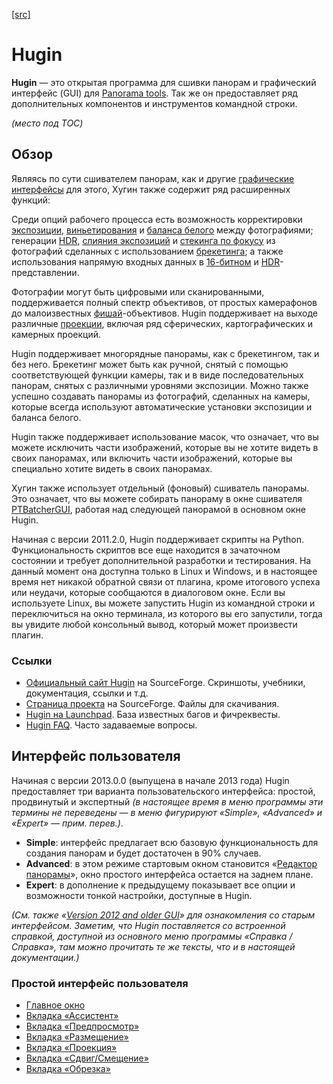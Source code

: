  [[src]](https://wiki.panotools.org/Hugin)

# Hugin

**Hugin** — это открытая программа для сшивки панорам и графический интерфейс (GUI) для [Panorama tools](Panorama_tools.md). Так же он предоставляет ряд дополнительных компонентов и инструментов командной строки.

_(место под TOC)_

## Обзор

Являясь по сути сшивателем панорам, как и другие [графические интерфейсы](GUI_Front-ends.md) для этого, Хугин также содержит ряд расширенных функций:

Среди опций рабочего процесса есть возможность корректировки [экспозиции](Exposure_correction.md), [виньетирования](Vignetting.md) и [баланса белого](White_balance.md) между фотографиями; генерации [HDR](HDR.md), [слияния экспозиций](http://www.wikipedia.org/wiki/Exposure_Fusion) и [стекинга по фокусу](http://www.wikipedia.org/wiki/Focus_stacking) из фотографий сделанных с использованием [брекетинга](Bracketing.md); а также использования напрямую входных данных в [16-битном](16bit.md) и [HDR](HDR.md)-представлении.

Фотографии могут быть цифровыми или сканированными, поддерживается полный спектр объективов, от простых камерафонов до малоизвестных [фишай](Fisheye.md)-объективов. Hugin поддерживает на выходе различные [проекции](Projections.md), включая ряд сферических, картографических и камерных проекций.

Hugin поддерживает многорядные панорамы, как с брекетингом, так и без него. Брекетинг может быть как ручной, снятый с помощью соответствующей функции камеры, так и в виде последовательных панорам, снятых с различными уровнями экспозиции. Можно также успешно создавать панорамы из фотографий, сделанных на камеры, которые всегда используют автоматические установки экспозиции и баланса белого.

Hugin также поддерживает использование масок, что означает, что вы можете исключить части изображений, которые вы не хотите видеть в своих панорамах, или включить части изображений, которые вы специально хотите видеть в своих панорамах.

Хугин также использует отдельный (фоновый) сшиватель панорамы. Это означает, что вы можете собирать панораму в окне сшивателя [PTBatcherGUI](Hugin_Batch_Processor.md), работая над следующей панорамой в основном окне Hugin.

Начиная с версии 2011.2.0, Hugin поддерживает скрипты на Python. Функциональность скриптов все еще находится в зачаточном состоянии и требует дополнительной разработки и тестирования. На данный момент она доступна только в Linux и Windows, и в настоящее время нет никакой обратной связи от плагина, кроме итогового успеха или неудачи, которые сообщаются в диалоговом окне. Если вы используете Linux, вы можете запустить Hugin из командной строки и переключиться на окно терминала, из которого вы его запустили, тогда вы увидите любой консольный вывод, который может произвести плагин.

### Ссылки

* [Официальный сайт Hugin](http://hugin.sourceforge.net/) на SourceForge. Скриншоты, учебники, документация, ссылки и т.д.
* [Страница проекта](http://sourceforge.net/projects/hugin) на SourceForge. Файлы для скачивания.
* [Hugin на Launchpad](https://launchpad.net/hugin). База известных багов и фичреквесты.
* [Hugin FAQ](Hugin_FAQ.md). Часто задаваемые вопросы.

## Интерфейс пользователя

Начиная с версии 2013.0.0 (выпущена в начале 2013 года) Hugin предоставляет три варианта пользовательского интерфейса: простой, продвинутый и экспертный *(в настоящее время в меню программы эти термины не переведены — в меню фигурируют «Simple», «Advanced» и «Expert» — прим. перев.)*.

* **Simple**: интерфейс предлагает всю базовую функциональность для создания панорам и будет достаточен в 90% случаев.
* **Advanced**: в этом режиме стартовым окном становится «[Редактор панорамы](Hugin_Panorama_Editor_window.md)», окно простого интерфейса остается на заднем плане.
* **Expert**: в дополнение к предыдущему показывает все опции и возможности тонкой настройки, доступные в Hugin.

*(См. также «[Version 2012 and older GUI](https://wiki.panotools.org/Hugin_Main_window_old_gui)» для ознакомления со старым интерфейсом. Заметим, что Hugin поставляется со встроенной справкой, доступной из основного меню программы «Справка / Справка», там можно прочитать те же тексты, что и в настоящей документации.)*
<!-- тут какая-то невнятица с версиями в оригинале,
     которую проще проигнорить -->

### Простой интерфейс пользователя

* [Главное окно](Hugin_Main_window.md)
* [Вкладка «Ассистент»](Hugin_Assistant_tab.md)
* [Вкладка «Предпросмотр»](Hugin_Preview_tab.md)
* [Вкладка «Размещение»](Hugin_Main_window.md#размещение)   <!-- TODO: Проконтролировать якорь -->
* [Вкладка «Проекция»](Hugin_Projection_tab.md)
* [Вкладка «Сдвиг/Смещение»](Hugin_move_drag_tab.md)
* [Вкладка «Обрезка»](Hugin_Crop_tab.md)




